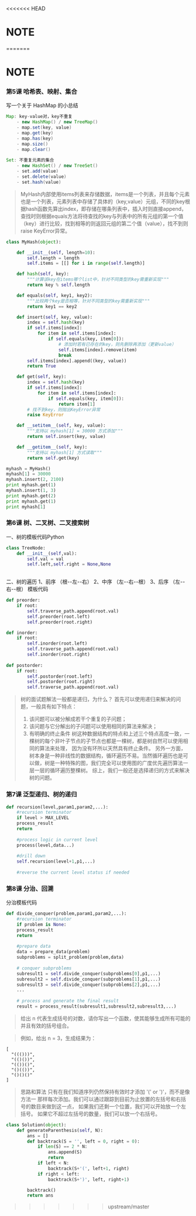 <<<<<<< HEAD
# NOTE

  

=======
# NOTE
### 第5课 哈希表、映射、集合
写一个关于 HashMap 的小总结
```java
Map: key-value对，key不重复
    - new HashMap() / new TreeMap()
    - map.set(key, value)
    - map.get(key)
    - map.has(key)
    - map.size()
    - map.clear()
    
Set: 不重复元素的集合
    - new HashSet() / new TreeSet()
    - set.add(value)
    - set.delete(value)
    - set.hash(value)
```
>MyHash内部使用items列表来存储数据，items是一个列表，并且每个元素也是一个列表，元素列表中存储了具体的（key,value）元组，不同的key根据hash函数先算出index，即存储在哪条列表中，插入时则直接append，查找时则根据equals方法将待查找的key与列表中的所有元组的第一个值（key）进行比较，找到相等的则返回元组的第二个值（value），找不到则raise KeyError异常。

```python
class MyHash(object):

    def __init__(self, length=10):
        self.length = length
        self.items = [[] for i in range(self.length)]

    def hash(self, key):
        """计算该key在items哪个list中，针对不同类型的key需重新实现"""
        return key % self.length

    def equals(self, key1, key2):
        """比较两个key是否相等，针对不同类型的key需重新实现"""
        return key1 == key2

    def insert(self, key, value):
        index = self.hash(key)
        if self.items[index]:
            for item in self.items[index]:
                if self.equals(key, item[0]):
                    # 添加时若有已存在的key，则先删除再添加（更新value）
                    self.items[index].remove(item)
                    break
        self.items[index].append((key, value))
        return True

    def get(self, key):
        index = self.hash(key)
        if self.items[index]:
            for item in self.items[index]:
                if self.equals(key, item[0]):
                    return item[1]
        # 找不到key，则抛出KeyError异常
        raise KeyError

    def __setitem__(self, key, value):
        """支持以 myhash[1] = 30000 方式添加"""
        return self.insert(key, value)

    def __getitem__(self, key):
        """支持以 myhash[1] 方式读取"""    
        return self.get(key)

myhash = MyHash()
myhash[1] = 30000
myhash.insert(2, 2100)
print myhash.get(1)
myhash.insert(1, 3)
print myhash.get(2)
print myhash.get(1)
print myhash[1]
```

### 第6课 树、二叉树、二叉搜索树
一、树的模板代码Python
```python
class TreeNode:
    def __init__(self,val):
        self.val = val
        self.left,self.right = None,None
       
```
二、树的遍历
1、前序 （根--左--右）
2、中序 （左--右--根）
3、后序 （左--右--根）
模板代码
```python
def preorder:
    if root:
        self.traverse_path.append(root.val)
        self.preorder(root.left)
        self.preorder(root.right)

def inorder:
    if root:
        self.inorder(root.left)
        self.traverse_path.append(root.val)
        self.inorder(root.right)
        
def postorder:
    if root:
        self.postorder(root.left)
        self.postorder(root.right)
        self.traverse_path.append(root.val)
```
>树的面试题解法一般都是递归，为什么？
首先可以使用递归来解决的问题，一般具有如下特点： 
>1. 该问题可以被分解成若干个重复的子问题； 
>2. 该问题与它分解出的子问题可以使用相同的算法来解决； 
>3. 有明确的终止条件 
>树这种数据结构的特点和上述三个特点高度一致，一棵树的每个非叶子节点的子节点也都是一棵树，都是树自然可以使用相同的算法来处理，
因为没有环所以天然具有终止条件。 另外一方面，树本身是一种非线性的数据结构，循环遍历不易。当然循环遍历也是可以做，树是一种特殊的图，我们完全可以使用图的广度优先遍历算法一层一层的循环遍历整棵树。 综上，我们一般还是选择递归的方式来解决树的问题。
### 第7课 泛型递归、树的递归
```python
def recursion(level,param1,param2,...):
    #recursion terminator
    if level > MAX_LEVEL
    process_result
    return
    
    #process logic in current level
    process(level,data...)
    
    #drill down
    self.recursion(level+1,p1,...)
    
    #reverse the current level status if needed
```
### 第8课 分治、回溯

分治模板代码
```python
def divide_conquer(problem,param1,param2,...):
    #recursion terminator
    if problem is None: 
    process_result
    return
    
    #prepare data 
    data = prepare_data(preblem)
    subproblems = split_problem(problem,data)
    
    # conquer subproblems
    subresult1 = self.divide_conquer(subproblems[0],p1,...)
    subresult2 = self.divide_conquer(subproblems[1],p1,...)
    subresult3 = self.divide_conquer(subproblems[2],p1,...)
    ...
    
    # process and generate the final result
    result = process_result(subresult1,subresult2,subresult3,...)
```

>给出 n 代表生成括号的对数，请你写出一个函数，使其能够生成所有可能的并且有效的括号组合。

>例如，给出 n = 3，生成结果为：
```
[
  "((()))",
  "(()())",
  "(())()",
  "()(())",
  "()()()"
]
```

>思路和算法
>只有在我们知道序列仍然保持有效时才添加 '(' or ')'，而不是像 方法一 那样每次添加。我们可以通过跟踪到目前为止放置的左括号和右括号的数目来做到这一点，
>如果我们还剩一个位置，我们可以开始放一个左括号。 如果它不超过左括号的数量，我们可以放一个右括号。
>
```python
class Solution(object):
    def generateParenthesis(self, N):
        ans = []
        def backtrack(S = '', left = 0, right = 0):
            if len(S) == 2 * N:
                ans.append(S)
                return
            if left < N:
                backtrack(S+'(', left+1, right)
            if right < left:
                backtrack(S+')', left, right+1)

        backtrack()
        return ans
```
  

>>>>>>> upstream/master
